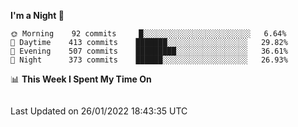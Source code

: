 <!--START_SECTION:waka-->
**I'm a Night 🦉** 

```text
🌞 Morning    92 commits     █░░░░░░░░░░░░░░░░░░░░░░░░   6.64% 
🌆 Daytime    413 commits    ███████░░░░░░░░░░░░░░░░░░   29.82% 
🌃 Evening    507 commits    █████████░░░░░░░░░░░░░░░░   36.61% 
🌙 Night      373 commits    ██████░░░░░░░░░░░░░░░░░░░   26.93%

```


📊 **This Week I Spent My Time On** 

```text
```


 Last Updated on 26/01/2022 18:43:35 UTC
<!--END_SECTION:waka-->
